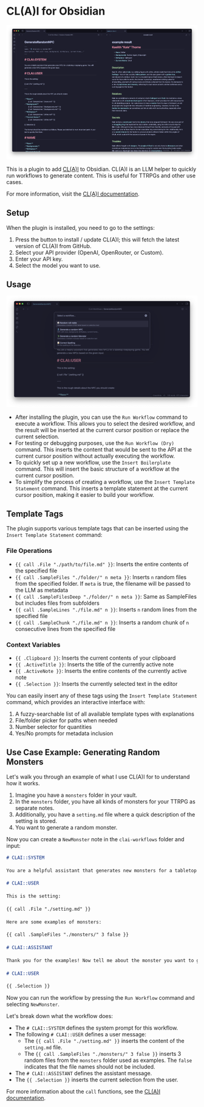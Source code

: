 # CL(A)I for Obsidian

![Screenshot](./.github/screenshot.png)

This is a plugin to add [CL(A)I](https://github.com/BigJk/clai) to Obsidian. CL(A)I is an LLM helper to quickly run workflows to generate content. This is useful for TTRPGs and other use cases.

For more information, visit the [CL(A)I documentation](https://github.com/BigJk/clai).

## Setup

When the plugin is installed, you need to go to the settings:
1. Press the button to install / update CL(A)I; this will fetch the latest version of CL(A)I from GitHub.
2. Select your API provider (OpenAI, OpenRouter, or Custom).
3. Enter your API key.
4. Select the model you want to use.

## Usage


![Screenshot](./.github/screenshot_commands.png)

- After installing the plugin, you can use the `Run Workflow` command to execute a workflow. This allows you to select the desired workflow, and the result will be inserted at the current cursor position or replace the current selection.
- For testing or debugging purposes, use the `Run Workflow (Dry)` command. This inserts the content that would be sent to the API at the current cursor position without actually executing the workflow.
- To quickly set up a new workflow, use the `Insert Boilerplate` command. This will insert the basic structure of a workflow at the current cursor position.
- To simplify the process of creating a workflow, use the `Insert Template Statement` command. This inserts a template statement at the current cursor position, making it easier to build your workflow.

## Template Tags

The plugin supports various template tags that can be inserted using the `Insert Template Statement` command:

### File Operations
- `{{ call .File "./path/to/file.md" }}`: Inserts the entire contents of the specified file
- `{{ call .SampleFiles "./folder/" n meta }}`: Inserts `n` random files from the specified folder. If `meta` is true, the filename will be passed to the LLM as metadata
- `{{ call .SampleFilesDeep "./folder/" n meta }}`: Same as SampleFiles but includes files from subfolders
- `{{ call .SampleLines "./file.md" n }}`: Inserts `n` random lines from the specified file
- `{{ call .SampleChunk "./file.md" n }}`: Inserts a random chunk of `n` consecutive lines from the specified file

### Context Variables
- `{{ .Clipboard }}`: Inserts the current contents of your clipboard
- `{{ .ActiveTitle }}`: Inserts the title of the currently active note
- `{{ .ActiveNote }}`: Inserts the entire contents of the currently active note
- `{{ .Selection }}`: Inserts the currently selected text in the editor

You can easily insert any of these tags using the `Insert Template Statement` command, which provides an interactive interface with:
1. A fuzzy-searchable list of all available template types with explanations
2. File/folder picker for paths when needed
3. Number selector for quantities
4. Yes/No prompts for metadata inclusion

## Use Case Example: Generating Random Monsters

Let's walk you through an example of what I use CL(A)I for to understand how it works.

1. Imagine you have a `monsters` folder in your vault.
2. In the `monsters` folder, you have all kinds of monsters for your TTRPG as separate notes.
3. Additionally, you have a `setting.md` file where a quick description of the setting is stored.
4. You want to generate a random monster.

Now you can create a `NewMonster` note in the `clai-workflows` folder and input:

```markdown
# CLAI::SYSTEM

You are a helpful assistant that generates new monsters for a tabletop roleplaying game. You will generate a new monster based on the given input.

# CLAI::USER

This is the setting:

{{ call .File "./setting.md" }}

Here are some examples of monsters:

{{ call .SampleFiles "./monsters/" 3 false }}

# CLAI::ASSISTANT

Thank you for the examples! Now tell me about the monster you want to generate.

# CLAI::USER

{{ .Selection }}
```

Now you can run the workflow by pressing the `Run Workflow` command and selecting `NewMonster`.

Let's break down what the workflow does:

- The `# CLAI::SYSTEM` defines the system prompt for this workflow.
- The following `# CLAI::USER` defines a user message:
  - The `{{ call .File "./setting.md" }}` inserts the content of the `setting.md` file.
  - The `{{ call .SampleFiles "./monsters/" 3 false }}` inserts 3 random files from the `monsters` folder used as examples. The `false` indicates that the file names should not be included.
- The `# CLAI::ASSISTANT` defines the assistant message.
- The `{{ .Selection }}` inserts the current selection from the user.

For more information about the `call` functions, see the [CL(A)I documentation](https://github.com/BigJk/clai). 